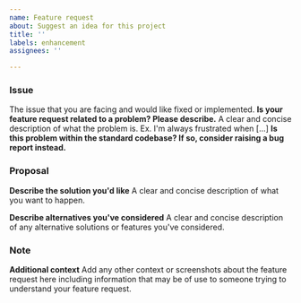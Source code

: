 ```yaml
---
name: Feature request
about: Suggest an idea for this project
title: ''
labels: enhancement
assignees: ''

---
```


### Issue
The issue that you are facing and would like fixed or implemented.
**Is your feature request related to a problem? Please describe.**
A clear and concise description of what the problem is. Ex. I'm always frustrated when [...]
**Is this problem within the standard codebase? If so, consider raising a bug report instead.**

### Proposal
**Describe the solution you'd like**
A clear and concise description of what you want to happen.

**Describe alternatives you've considered**
A clear and concise description of any alternative solutions or features you've considered.

### Note
**Additional context**
Add any other context or screenshots about the feature request here including information that may be of use to someone trying to understand your feature request.
